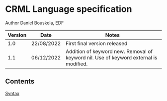 
# CRML Language specification

Author Daniel Bouskela, EDF


| Version | Date | Notes|
| ------ | ----- | -----|
|1.0	|22/08/2022	|First final version released|
|1.1	|06/12/2022	|Addition of keyword new. Removal of keyword nil. Use of keyword external is modified.|

## Contents

[Syntax](https://github.com/lenaRB/crml-compiler/tree/main/language_specification/syntax.md)
